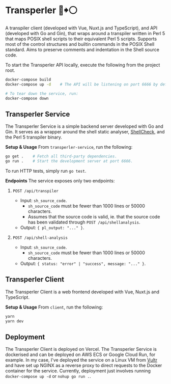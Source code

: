 # Transperler 🦪🠺⚪
A transpiler client (developed with Vue, Nuxt.js and TypeScript), and API (developed with Go and Gin),
that wraps around a transpiler written in Perl 5 that maps POSIX shell scripts to their equivalent Perl 5 scripts. Supports most
of the control structures and builtin commands in the POSIX Shell standard. Aims
to preserve comments and indentation in the Shell source code.

To start the Transperler API locally, execute the following from the project root.
```bash
docker-compose build
docker-compose up -d    # The API will be listening on port 6666 by default.

# To tear down the service, run:
docker-compose down   
```

## Transperler Service
The Transperler Service is a simple backend server developed with Go and Gin. It
serves as a wrapper around the shell static analyser, [ShellCheck](https://github.com/koalaman/shellcheck), and the Perl 5
transpiler binary.

**Setup & Usage**
From `transperler-service`, run the following:
```bash
go get .    # Fetch all third-party dependencies.
go run .    # Start the development server at port 6666.
```

To run HTTP tests, simply run `go test`.

**Endpoints**
The service exposes only two endpoints:
1. `POST /api/transpiler`
    - Input: `sh_source_code`.
        - `sh_source_code` must be fewer than 1000 lines or 50000 characters.
        - Assumes that the source code is valid, ie. that the source code has been validated through `POST /api/shellanalysis`.
    - Output: `{ pl_output: "..." }`.

2. `POST /api/shell-analysis`
    - Input: `sh_source_code`.
        - `sh_source_code` must be fewer than 1000 lines or 50000 characters.
    - Output: `{ status: "error" | "success", message: "..." }`.

## Transperler Client
The Transperler Client is a web frontend developed with Vue, Nuxt.js and
TypeScript.

**Setup & Usage**
From `client`, run the following:
```bash
yarn
yarn dev
```

## Deployment

The Transperler Client is deployed on Vercel. The Transperler Service is dockerised and can be deployed on AWS ECS or Google
Cloud Run, for example. In my case, I've deployed the service on a Linux VM 
from [Vultr](https://www.vultr.com/) and have set up NGINX as a reverse proxy to
direct requests to the Docker container for the service. Currently, deployment
just involves running `docker-compose up -d` or `nohup go run .`.
